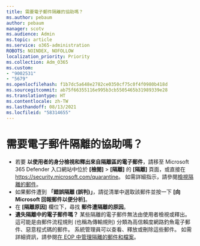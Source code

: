 ```yaml
---
title: 需要電子郵件隔離的協助嗎？
ms.author: pebaum
author: pebaum
manager: scotv
ms.audience: Admin
ms.topic: article
ms.service: o365-administration
ROBOTS: NOINDEX, NOFOLLOW
localization_priority: Priority
ms.collection: Adm_O365
ms.custom:
- "9002531"
- "5679"
ms.openlocfilehash: f1b7dc5a648e2782ce0350cf75c0f4f0980b418d
ms.sourcegitcommit: ab75f66355116e995b3cb5505465b31989339e28
ms.translationtype: HT
ms.contentlocale: zh-TW
ms.lasthandoff: 08/13/2021
ms.locfileid: "58314655"
---
```

# <a name="need-help-with-email-quarantine"></a>需要電子郵件隔離的協助嗎？

- 若要 **以使用者的身分檢視和釋出來自隔離區的電子郵件**，請移至 Microsoft 365 Defender 入口網站中位於 **[檢閱]** \> **[隔離]** 的 **[隔離]** 頁面，或直接在 <https://security.microsoft.com/quarantine>。 如需詳細指示，請參閱[檢視隔離的郵件](https://docs.microsoft.com/microsoft-365/security/office-365-security/find-and-release-quarantined-messages-as-a-user#view-your-quarantined-messages)。
- 如果郵件遭到 **「錯誤隔離 (誤判)」**，請從清單中選取該郵件並按一下 **[向 Microsoft 回報郵件以便分析]**。
- 在 **[隔離原因]** 欄位下，尋找 **郵件遭隔離的原因**。
- **遺失隔離中的電子郵件嗎？** 某些隔離的電子郵件無法由使用者檢視或釋出。 這可能是由郵件流程規則 (也稱為傳輸規則) 分類為高信賴度網路釣魚電子郵件、惡意程式碼的郵件。 系統管理員可以查看、釋放或刪除這些郵件。 如需詳細資訊，請參閱[在 EOP 中管理隔離的郵件和檔案](https://docs.microsoft.com/microsoft-365/security/office-365-security/manage-quarantined-messages-and-files)。
